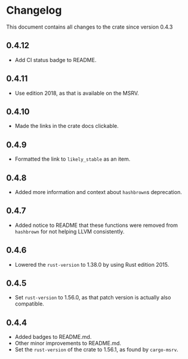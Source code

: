 # Changelog

This document contains all changes to the crate since version 0.4.3

## 0.4.12

- Add CI status badge to README.

## 0.4.11

- Use edition 2018, as that is available on the MSRV.

## 0.4.10

- Made the links in the crate docs clickable.

## 0.4.9

- Formatted the link to `likely_stable` as an item.

## 0.4.8

- Added more information and context about `hashbrown`s deprecation.

## 0.4.7

- Added notice to README that these functions were removed from `hashbrown` for not helping LLVM consistently.

## 0.4.6

- Lowered the `rust-version` to 1.38.0 by using Rust edition 2015.

## 0.4.5

- Set `rust-version` to 1.56.0, as that patch version is actually also compatible.

## 0.4.4

- Added badges to README.md.
- Other minor improvements to README.md.
- Set the `rust-version` of the crate to 1.56.1, as found by `cargo-msrv`.
